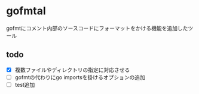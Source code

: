 # gofmtal
gofmtにコメント内部のソースコードにフォーマットをかける機能を追加したツール

## todo
- [x] 複数ファイルやディレクトリの指定に対応させる
- [ ] gofmtの代わりにgo importsを掛けるオプションの追加
- [ ] test追加
